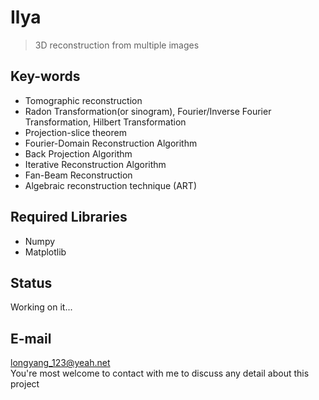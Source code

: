 # Ilya
> 3D reconstruction from multiple images

## Key-words
+ Tomographic reconstruction
+ Radon Transformation(or sinogram), Fourier/Inverse Fourier Transformation, Hilbert Transformation
+ Projection-slice theorem
+ Fourier-Domain Reconstruction Algorithm
+ Back Projection Algorithm
+ Iterative Reconstruction Algorithm
+ Fan-Beam Reconstruction
+ Algebraic reconstruction technique (ART)

## Required Libraries
+ Numpy
+ Matplotlib

## Status
Working on it...

## E-mail
longyang_123@yeah.net  
You're most welcome to contact with me to discuss any detail about this project